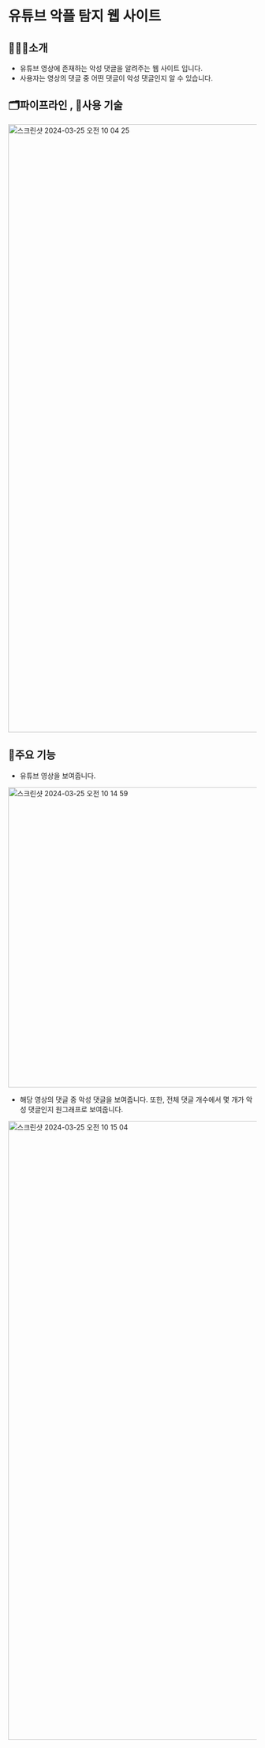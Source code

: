 # 유튜브 악플 탐지 웹 사이트

## 🧑🏻‍💻소개
- 유튜브 영상에 존재하는 악성 댓글을 알려주는 웹 사이트 입니다.
- 사용자는 영상의 댓글 중 어떤 댓글이 악성 댓글인지 알 수 있습니다.
  </br>

## 🗂파이프라인 , 🔧사용 기술
<img width="1232" alt="스크린샷 2024-03-25 오전 10 04 25" src="https://github.com/jaeyo03/Youtube-Comment-Filtering/assets/137462767/5110a5f2-b8e7-42bb-9a15-1012d8b67082">

## 🎉주요 기능
- 유튜브 영상을 보여줍니다.
<img width="608" alt="스크린샷 2024-03-25 오전 10 14 59" src="https://github.com/jaeyo03/Youtube-Comment-Filtering/assets/137462767/12e2a83f-71eb-41ed-81f4-fd9110e622f2">

- 해당 영상의 댓글 중 악성 댓글을 보여줍니다. 또한, 전체 댓글 개수에서 몇 개가 악성 댓글인지 원그래프로 보여줍니다.
<img width="1254" alt="스크린샷 2024-03-25 오전 10 15 04" src="https://github.com/jaeyo03/Youtube-Comment-Filtering/assets/137462767/ff6ac917-16c0-4ce2-a06b-de29b71ded56">







